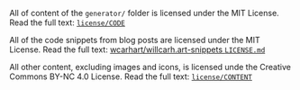 All of content of the `generator/` folder is licensed under the MIT License. Read the full text: [`license/CODE`](license/CODE.md)

All of the code snippets from blog posts are licensed under the MIT License. Read the full text: [wcarhart/willcarh.art-snippets `LICENSE.md`](https://github.com/wcarhart/willcarh.art-snippets/blob/master/LICENSE.md)

All other content, excluding images and icons, is licensed unde the Creative Commons BY-NC 4.0 License. Read the full text: [`license/CONTENT`](license/CONTENT.md)
